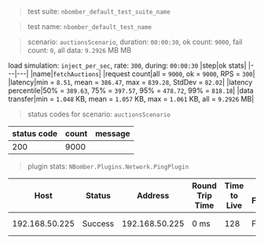 > test suite: `nbomber_default_test_suite_name`

> test name: `nbomber_default_test_name`

> scenario: `auctionsScenario`, duration: `00:00:30`, ok count: `9000`, fail count: `0`, all data: `9.2926` MB MB

load simulation: `inject_per_sec`, rate: `300`, during: `00:00:30`
|step|ok stats|
|---|---|
|name|`fetchAuctions`|
|request count|all = `9000`, ok = `9000`, RPS = `300`|
|latency|min = `8.51`, mean = `386.47`, max = `839.28`, StdDev = `82.02`|
|latency percentile|50% = `389.63`, 75% = `397.57`, 95% = `478.72`, 99% = `818.18`|
|data transfer|min = `1.048` KB, mean = `1.057` KB, max = `1.061` KB, all = `9.2926` MB|
> status codes for scenario: `auctionsScenario`

|status code|count|message|
|---|---|---|
|200|9000||

> plugin stats: `NBomber.Plugins.Network.PingPlugin`

|Host|Status|Address|Round Trip Time|Time to Live|Don't Fragment|Buffer Size|
|---|---|---|---|---|---|---|
|192.168.50.225|Success|192.168.50.225|0 ms|128|False|32 bytes|

